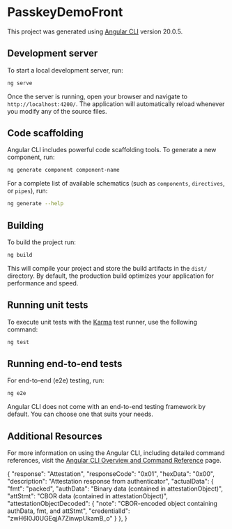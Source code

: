 # PasskeyDemoFront

This project was generated using [Angular CLI](https://github.com/angular/angular-cli) version 20.0.5.

## Development server

To start a local development server, run:

```bash
ng serve
```

Once the server is running, open your browser and navigate to `http://localhost:4200/`. The application will automatically reload whenever you modify any of the source files.

## Code scaffolding

Angular CLI includes powerful code scaffolding tools. To generate a new component, run:

```bash
ng generate component component-name
```

For a complete list of available schematics (such as `components`, `directives`, or `pipes`), run:

```bash
ng generate --help
```

## Building

To build the project run:

```bash
ng build
```

This will compile your project and store the build artifacts in the `dist/` directory. By default, the production build optimizes your application for performance and speed.

## Running unit tests

To execute unit tests with the [Karma](https://karma-runner.github.io) test runner, use the following command:

```bash
ng test
```

## Running end-to-end tests

For end-to-end (e2e) testing, run:

```bash
ng e2e
```

Angular CLI does not come with an end-to-end testing framework by default. You can choose one that suits your needs.

## Additional Resources

For more information on using the Angular CLI, including detailed command references, visit the [Angular CLI Overview and Command Reference](https://angular.dev/tools/cli) page.

{
  "response": "Attestation",
  "responseCode": "0x01",
  "hexData": "0x00",
  "description": "Attestation response from authenticator",
  "actualData": {
    "fmt": "packed",
    "authData": "Binary data (contained in attestationObject)",
    "attStmt": "CBOR data (contained in attestationObject)",
    "attestationObjectDecoded": {
      "note": "CBOR-encoded object containing authData, fmt, and attStmt",
      "credentialId": "zwH6l0J0UGEqjA7ZinwpUkamB_o"
    }
  },
}